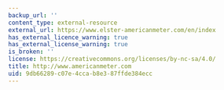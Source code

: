 ```yaml
---
backup_url: ''
content_type: external-resource
external_url: https://www.elster-americanmeter.com/en/index
has_external_licence_warning: true
has_external_license_warning: true
is_broken: ''
license: https://creativecommons.org/licenses/by-nc-sa/4.0/
title: http://www.americanmeter.com
uid: 9db66289-c07e-4cca-b8e3-87ffde384ecc
---
```

